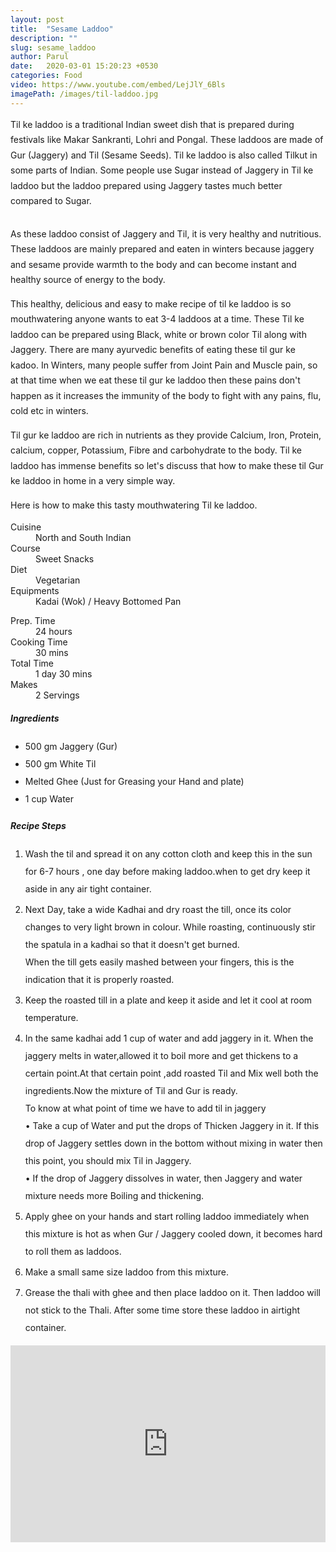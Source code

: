```yaml
---
layout: post
title:  "Sesame Laddoo"
description: ""
slug: sesame_laddoo
author: Parul
date:   2020-03-01 15:20:23 +0530
categories: Food
video: https://www.youtube.com/embed/LejJlY_6Bls
imagePath: /images/til-laddoo.jpg
---
```

<p class="text-justify" style="line-height: 175%;">
Til ke laddoo is a traditional Indian sweet dish that is prepared during festivals like Makar Sankranti, Lohri and Pongal. These laddoos are made of Gur (Jaggery) and Til (Sesame Seeds). Til ke laddoo is also called Tilkut in some parts of Indian. Some people use Sugar instead of Jaggery in Til ke laddoo but the laddoo prepared using Jaggery tastes much better compared to Sugar.
</p>

<div class="row">
    <div class="col-md-12"><img src="../images/til-laddoo.jpg" alt="" class="rounded img-fluid mb-2"></div>
</div>

<p class="text-justify" style="line-height: 175%;">
As these laddoo consist of Jaggery and Til, it is very healthy and nutritious. These laddoos are mainly prepared and eaten in winters because jaggery and sesame provide warmth to the body and can become instant and healthy source of energy to the body.
</p>

<p class="text-justify" style="line-height: 175%;">
This healthy,  delicious  and easy to make recipe of til ke laddoo is so mouthwatering anyone wants to eat 3-4 laddoos at a time. These Til ke laddoo can be prepared using Black, white or brown color Til along with Jaggery.
There are many ayurvedic benefits of eating these til gur ke kadoo. In Winters, many people suffer from Joint Pain and Muscle pain, so at that time when we eat these til gur ke laddoo then these pains don't happen as it increases the immunity of the body to fight with any pains, flu, cold etc in winters.
</p>

<p class="text-justify" style="line-height: 175%;">
Til gur ke laddoo are rich in nutrients as they provide Calcium, Iron, Protein, calcium, copper, Potassium, Fibre and carbohydrate to the body. Til ke laddoo has immense benefits  so let's discuss that how to make these til Gur ke laddoo in home in a very simple way.
</p>

<p class="text-justify" style="line-height: 175%;">
Here is how to make this tasty mouthwatering Til ke laddoo.
</p>

<div class="row">
    <div class="col-md-6">
        <dl class="row">
            <dt class="col-sm-4">Cuisine</dt><dd class="col-sm-7">North and South Indian</dd>
            <dt class="col-sm-4">Course</dt><dd class="col-sm-7">Sweet Snacks</dd>
            <dt class="col-sm-4">Diet</dt><dd class="col-sm-7">Vegetarian</dd>
            <dt class="col-sm-4">Equipments</dt><dd class="col-sm-7">Kadai (Wok) / Heavy Bottomed Pan</dd>
        </dl>
    </div>
    <div class="col-md-6">
        <dl class="row">
            <dt class="col-sm-5">Prep. Time</dt><dd class="col-sm-7">24 hours</dd>
            <dt class="col-sm-5">Cooking Time</dt><dd class="col-sm-7">30 mins</dd>
            <dt class="col-sm-5">Total Time</dt><dd class="col-sm-7">1 day 30 mins</dd>
            <dt class="col-sm-5">Makes</dt><dd class="col-sm-7">2 Servings</dd>
        </dl>
    </div>
</div>

<section>
    <div class="recipe-section-divider"></div>
    <div class="row" id="ingredients">
        <div class="col-md-12"><h5 class="font-weight-bold">Ingredients</h5></div>
    </div>
    <div class="row">
        <div class="col-md-12">            
            <ul style="line-height: 200%">
                <li>500 gm Jaggery (Gur)</li>
                <li>500 gm White Til</li>
                <li>Melted Ghee (Just for Greasing your Hand and plate)</li>
                <li>1 cup Water</li>
            </ul>
        </div>
    </div>
</section>
<div class="recipe-section-divider"></div>
<div class="row" id="recipe">
    <div class="col-md-12"><h5 class="font-weight-bold">Recipe Steps</h5></div>
</div>
<div class="row">
    <div class="col-md-12">
    <ol class="text-justify" style="line-height: 200%">
        <li style="margin-bottom:5px;">Wash the til and spread it on any cotton cloth and keep this in the sun for  6-7 hours , one day before making laddoo.when to get dry keep it aside in any air tight container.</li>
        <li style="margin-bottom:5px;">Next Day, take a wide Kadhai and dry roast the till,  once its color changes to very light brown in colour. While roasting, continuously stir the spatula in a kadhai so that it doesn't get burned.<br>
        <i class="fas fa-lightbulb"></i> When the till gets easily  mashed  between your fingers, this is the indication that it is properly roasted.</li>
        <li style="margin-bottom:5px;">Keep the roasted till in a plate and keep it aside and let it cool  at room temperature.</li>
        <li style="margin-bottom:5px;">In the same kadhai add 1 cup of water and add jaggery in it. When the jaggery melts in water,allowed it to boil more and get thickens to a certain point.At that certain point ,add roasted Til and Mix well both the ingredients.Now the mixture of Til and Gur is ready.
                        <br><i class="fas fa-lightbulb"></i>  To know at what point of time we have to add til in jaggery<br>
                        &bull; Take a cup of Water and put the drops of Thicken Jaggery in it. If this drop of Jaggery settles down in the bottom without mixing in water then this point, you should mix Til in Jaggery.<br>
                        &bull; If  the drop of Jaggery dissolves in water, then Jaggery and water mixture needs more Boiling and thickening.
                        </li>
        <li style="margin-bottom:5px;">Apply ghee on your hands and start rolling laddoo immediately when this mixture is hot as when Gur / Jaggery cooled down, it becomes hard to roll them as laddoos.</li>
        <li style="margin-bottom:5px;">Make a small same size laddoo from this mixture.</li>
        <li style="margin-bottom:5px;">Grease the thali with ghee and then place laddoo on it. Then laddoo will not stick to the Thali. After some time store these laddoo in airtight container.</li>
    </ol>
    </div>
</div>
<div class="row" id="video">
    <div class="col-md-12">
        <div class="embed-responsive embed-responsive-16by9">
            <iframe width="100%" height="315" src="https://www.youtube.com/embed/LejJlY_6Bls" frameborder="0" allow="accelerometer; autoplay; encrypted-media; gyroscope; picture-in-picture" allowfullscreen></iframe>
        </div>
    </div>
</div>
<br>